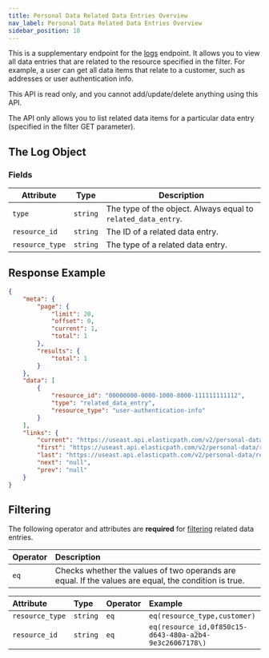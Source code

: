 ```yaml
---
title: Personal Data Related Data Entries Overview
nav_label: Personal Data Related Data Entries Overview
sidebar_position: 10
---
```


This is a supplementary endpoint for the [logs](/docs/personal-data/personal-data-logs-api/personal-data-logs-api-overview) endpoint. It allows you to view all data entries that are related to the
resource specified in the filter. For example, a user can get all data items that relate to a customer, such as addresses or user authentication info.

This API is read only, and you cannot add/update/delete anything using this API.

The API only allows you to list related data items for a particular data entry (specified in the filter GET parameter).

## The Log Object

### Fields

| Attribute                         | Type | Description                                                   |
|-----------------------------------|--- |---------------------------------------------------------------|
| `type`                            | `string` | The type of the object. Always equal to `related_data_entry`. |
| `resource_id`                     | `string` | The ID of a related data entry.                               |
| `resource_type`                   | `string` | The type of a related data entry.                             |

## Response Example

```json
{
    "meta": {
        "page": {
            "limit": 20,
            "offset": 0,
            "current": 1,
            "total": 1
        },
        "results": {
            "total": 1
        }
    },
    "data": [
        {
            "resource_id": "00000000-0000-1000-8000-111111111112",
            "type": "related_data_entry",
            "resource_type": "user-authentication-info"
        }
    ],
    "links": {
        "current": "https://useast.api.elasticpath.com/v2/personal-data/related-data-entries?page[offset]=0&page[limit]=20",
        "first": "https://useast.api.elasticpath.com/v2/personal-data/related-data-entries?page[limit]=20&page[offset]=0",
        "last": "https://useast.api.elasticpath.com/v2/personal-data/related-data-entries?page[offset]=0&page[limit]=20",
        "next": "null",
        "prev": "null"
    }
}
```

## Filtering

The following operator and attributes are **required** for [filtering](/docs/api-overview/filtering) related data entries.

| Operator | Description                                                                                          |
|:---------|:-----------------------------------------------------------------------------------------------------|
| `eq`     | Checks whether the values of two operands are equal. If the values are equal, the condition is true. |

| Attribute       | Type | Operator | Example                                                 |
|:----------------| :--- | :--- |:--------------------------------------------------------|
| `resource_type` | `string` | `eq`  | `eq(resource_type,customer)`                            |
| `resource_id`   | `string` | `eq`  | `eq(resource_id,0f850c15-d643-480a-a2b4-9e3c26067178\)` |
